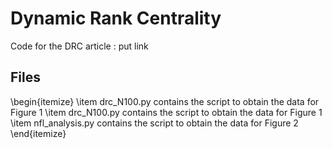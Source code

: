 # Dynamic Rank Centrality
 Code for the DRC article : put link
 
## Files

\begin{itemize}
\item drc_N100.py contains the script to obtain the data for Figure 1
\item drc_N100.py contains the script to obtain the data for Figure 1
\item nfl_analysis.py contains the script to obtain the data for Figure 2
\end{itemize}
 


